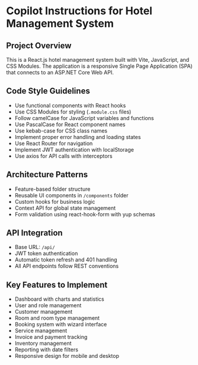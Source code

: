 # Copilot Instructions for Hotel Management System

<!-- Use this file to provide workspace-specific custom instructions to Copilot. For more details, visit https://code.visualstudio.com/docs/copilot/copilot-customization#_use-a-githubcopilotinstructionsmd-file -->

## Project Overview
This is a React.js hotel management system built with Vite, JavaScript, and CSS Modules. The application is a responsive Single Page Application (SPA) that connects to an ASP.NET Core Web API.

## Code Style Guidelines
- Use functional components with React hooks
- Use CSS Modules for styling (`.module.css` files)
- Follow camelCase for JavaScript variables and functions
- Use PascalCase for React component names
- Use kebab-case for CSS class names
- Implement proper error handling and loading states
- Use React Router for navigation
- Implement JWT authentication with localStorage
- Use axios for API calls with interceptors

## Architecture Patterns
- Feature-based folder structure
- Reusable UI components in `/components` folder
- Custom hooks for business logic
- Context API for global state management
- Form validation using react-hook-form with yup schemas

## API Integration
- Base URL: `/api/`
- JWT token authentication
- Automatic token refresh and 401 handling
- All API endpoints follow REST conventions

## Key Features to Implement
- Dashboard with charts and statistics
- User and role management
- Customer management
- Room and room type management
- Booking system with wizard interface
- Service management
- Invoice and payment tracking
- Inventory management
- Reporting with date filters
- Responsive design for mobile and desktop
